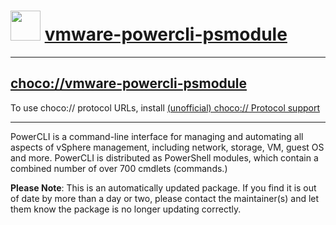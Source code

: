 # <img src="https://rawcdn.githack.com/virtualex-itv/chocolatey-packages/914c181e4cbb57c5a417431e8a6555ad6cbde036/icons/vmware-powercli-psmodule.png" width="48" height="48"/> [vmware-powercli-psmodule](https://chocolatey.org/packages/vmware-powercli-psmodule)

---

## [choco://vmware-powercli-psmodule](choco://vmware-powercli-psmodule)

To use choco:// protocol URLs, install [(unofficial) choco:// Protocol support](https://chocolatey.org/packages/choco-protocol-support)

---

PowerCLI is a command-line interface for managing and automating all aspects of vSphere management, including network, storage, VM, guest OS and more.  PowerCLI is distributed as PowerShell modules, which contain a combined number of over 700 cmdlets (commands.)

**Please Note**: This is an automatically updated package. If you find it is
out of date by more than a day or two, please contact the maintainer(s) and
let them know the package is no longer updating correctly.
